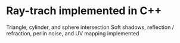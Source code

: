 # Ray-trach implemented in C++

Triangle, cylinder, and sphere intersection
Soft shadows, reflection / refraction, perlin noise, and UV mapping implemented
